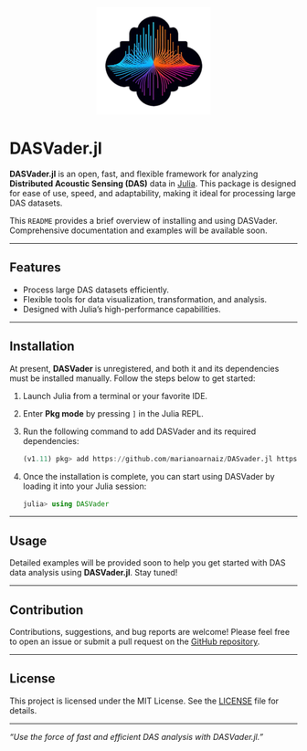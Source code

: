 
<p align="center">
  <img src="https://raw.githubusercontent.com/marianoarnaiz/DASvader.jl/main/Documents/Logo.png" alt="DASVader Logo" width="200" />
</p>

# DASVader.jl

**DASVader.jl** is an open, fast, and flexible framework for analyzing **Distributed Acoustic Sensing (DAS)** data in [Julia](https://julialang.org). This package is designed for ease of use, speed, and adaptability, making it ideal for processing large DAS datasets.

This `README` provides a brief overview of installing and using DASVader. Comprehensive documentation and examples will be available soon.

---

## Features
- Process large DAS datasets efficiently.
- Flexible tools for data visualization, transformation, and analysis.
- Designed with Julia’s high-performance capabilities.

---

## Installation

At present, **DASVader** is unregistered, and both it and its dependencies must be installed manually. Follow the steps below to get started:

1. Launch Julia from a terminal or your favorite IDE.
2. Enter **Pkg mode** by pressing `]` in the Julia REPL.
3. Run the following command to add DASVader and its required dependencies:

   ```julia
   (v1.11) pkg> add https://github.com/marianoarnaiz/DASvader.jl https://github.com/anowacki/Geodesics.jl https://github.com/anowacki/Seis.jl
   ```

4. Once the installation is complete, you can start using DASVader by loading it into your Julia session:

   ```julia
   julia> using DASVader
   ```

---

## Usage

Detailed examples will be provided soon to help you get started with DAS data analysis using **DASVader.jl**. Stay tuned!

---

## Contribution

Contributions, suggestions, and bug reports are welcome! Please feel free to open an issue or submit a pull request on the [GitHub repository](https://github.com/marianoarnaiz/DASvader.jl).

---

## License

This project is licensed under the MIT License. See the [LICENSE](https://github.com/marianoarnaiz/DASvader.jl/blob/main/LICENSE) file for details.

---

*“Use the force of fast and efficient DAS analysis with DASVader.jl.”*
